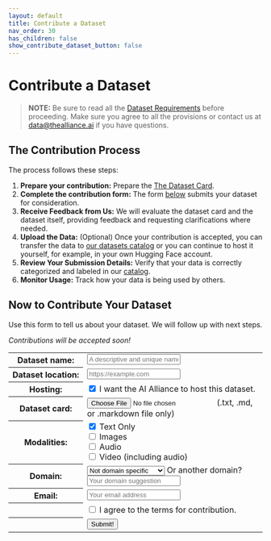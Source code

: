 ```yaml
---
layout: default
title: Contribute a Dataset
nav_order: 30
has_children: false
show_contribute_dataset_button: false
---
```


# Contribute a Dataset 

> **NOTE:**
> Be sure to read all the [Dataset Requirements]({{site.baseurl}}/dataset-requirements/dataset-requirements) before proceeding. Make sure you agree to all the provisions or contact us at [data@thealliance.ai](mailto:data@thealliance.ai) if you have questions.

## The Contribution Process

The process follows these steps:

1. **Prepare your contribution:** Prepare the [The Dataset Card]({{site.baseurl}}/dataset-requirements/dataset-card-template).
2. **Complete the contribution form:** The form [below](#contribute-your-dataset) submits your dataset for consideration.
3. **Receive Feedback from Us:** We will evaluate the dataset card and the dataset itself, providing feedback and requesting clarifications where needed.
4. **Upload the Data:** (Optional) Once your contribution is accepted, you can transfer the data to [our datasets catalog](https://huggingface.co/aialliance) or you can continue to host it yourself, for example, in your own Hugging Face account.
5. **Review Your Submission Details:** Verify that your data is correctly categorized and labeled in our [catalog](https://huggingface.co/aialliance).
4. **Monitor Usage:** Track how your data is being used by others.

## Now to Contribute Your Dataset

Use this form to tell us about your dataset. We will follow up with next steps.

<div class="callout-box centered bold">
  <em>Contributions will be accepted soon!</em>
</div>

<!-- 
<form action="#" method="post" id="dataset-contribution-form">
  <div class="form-dataset disabled" inert> 
-->
<form id="dataset-contribution-form">
  <div class="form-dataset">
		<table class="form-dataset-table">
			<tr>
				<th class="form-dataset-table-label">
				  <label for="dataset-name">Dataset&nbsp;name:</label>
				</th>
				<td class="form-dataset-table-value">
				  <input type="text" id="dataset-name" name="dataset-name" class="form-dataset-table-input" placeholder="A descriptive and unique name" required />	  
				</td>
			</tr>
			<tr>
				<th class="form-dataset-table-label">
				  <label for="dataset-url">Dataset&nbsp;location:</label>
				</th>
				<td class="form-dataset-table-value">
				  <input type="url" id="dataset-url" name="dataset-url" class="form-dataset-table-input" placeholder="https://example.com" pattern="https://.*" required />
				</td>
			</tr>
			<tr>
				<th class="form-dataset-table-label">
				  <label for="dataset-alliance-hosting">Hosting:</label>
				</th>
				<td class="form-dataset-table-value">
				  <input type="checkbox" id="dataset-alliance-hosting" name="dataset-alliance-hosting" checked /> I want the AI Alliance to host this dataset.
				</td>
			</tr>
			<tr>
				<th class="form-dataset-table-label">
				  <label for="dataset-card">Dataset&nbsp;card:</label>
				</th>
				<td class="form-dataset-table-value">
          <div class="form-dataset-table-file-input">
				    <input type="file" id="dataset-card" name="dataset-card" accept=".txt, .md, .markdown"  required /> (.txt, .md, or .markdown file only)
          </div>
				</td>
			</tr>
			<tr>
				<th class="form-dataset-table-label">
				  <label for="modality">Modalities:</label>
				</th>
				<td class="form-dataset-table-value">
          <div>
					  <input type="checkbox" id="dataset-modality-text" name="dataset-modality-text" class="form-dataset-table-checkbox" checked />
            <label for="text">Text Only</label>
          </div>
          <div>
            <input type="checkbox" id="dataset-modality-image" name="dataset-modality-image" class="form-dataset-table-checkbox" />
            <label for="images">Images</label>
          </div>
          <div>
            <input type="checkbox" id="dataset-modality-audio" name="dataset-modality-audio" class="form-dataset-table-checkbox" />
            <label for="audio">Audio</label>
          </div>
          <div>
            <input type="checkbox" id="dataset-modality-video" name="dataset-modality-video" class="form-dataset-table-checkbox" />
            <label for="video">Video (including audio)</label>
          </div>
				</td>
			</tr>
      <tr>
        <th class="form-dataset-table-label">
          <label for="domain">Domain:</label>
        </th>
        <td class="form-dataset-table-value">
          <select id="dataset-domain" name="dataset-domain" class="form-dataset-table-input">
            <optgroup label="General Purpose">
              <option default>Not domain specific</option>
            </optgroup>
            <optgroup label="Science & Industrial">
              <option>Climate</option>
              <option>Marine</option>
              <option>Materials</option>
              <option>Semiconductors</option>
              <option>Time Series</option>
              <option>Other Industrial</option>
            </optgroup>
            <optgroup label="Other">
              <option>Finance</option>
              <option>Healthcare</option>
              <option>Legal</option>
              <option>Social Science</option>
            </optgroup>
          </select>
          Or another domain? 
          <input type="text" id="dataset-other-domain" name="dataset-other-domain" class="form-dataset-table-input-shorter" placeholder="Your domain suggestion" required />
        </td>
      </tr>
			<tr>
				<th class="form-dataset-table-label">
				  <label for="dataset-email">Email:</label>
				</th>
				<td class="form-dataset-table-value">
				  <input type="email" id="dataset-email" name="dataset-email" class="form-dataset-table-input" placeholder="Your email address" required />	  
				</td>
			</tr>
			<tr>
				<th class="form-dataset-table-label">
    			&nbsp;
    		</th>
				<td class="form-dataset-table-value">
				  <input type="checkbox" name="dataset-agree-to-terms" id="dataset-agree-to-terms" required /> I agree to the terms for contribution.
				</td>
			</tr>
			<tr>
				<th class="form-dataset-table-label">
    			&nbsp;
    		</th>
				<td class="form-dataset-table-value">
			    <input type="submit" value="Submit!" />
				</td>
			</tr>
		</table>
  </div>
</form>
<script>
  /* It's necessary to have the file browser limit all the allowed
   * sections to what "accept=''" specifies. 
   */
  var test = document.querySelector('input');
  const form = document.getElementById('dataset-contribution-form');
    form.addEventListener('submit', async (e) => {
      e.preventDefault();

      const formData = {
        fields: [
          {
            name: 'dataset-name',
            value: document.getElementById('dataset-name').value
          },
          {
            name: 'dataset-url',
            value: document.getElementById('dataset-url').value
          },
          {
            name: 'datasert-alliance-hosting',
            value: document.getElementById('dataset-alliance-hosting').value
          },
          {
            name: 'dataset-card',
            value: document.getElementById('dataset-card').value
          },
          {
            name: 'dataset-modality-text',
            value: document.getElementById('dataset-modality-text').value
          },
          {
            name: 'dataset-modality-image',
            value: document.getElementById('dataset-modality-image').value
          },
          {
            name: 'dataset-modality-audio',
            value: document.getElementById('dataset-modality-audio').value
          },
          {
            name: 'dataset-modality-video',
            value: document.getElementById('dataset-modality-video').value
          },
          {
            name: 'dataset-domain',
            value: document.getElementById('dataset-domain').value
          },
          {
            name: 'dataset-other-domain',
            value: document.getElementById('dataset-other-domain').value
          },
          {
            name: 'dataset-email',
            value: document.getElementById('dataset-email').value
          },
          {
            name: 'dataset-agree-to-terms',
            value: document.getElementById('dataset-agree-to-terms'),value
          }
        ],
        context: {
          hutk: document.cookie.match(/hubspotutk=(.*?);/)[1] || ""  // HubSpot tracking cookie (optional)
        }
      };
      console("form: "+JSON.stringify(formData));
      try {
        /* https://api.hsforms.com/submissions/v3/integration/submit/:portalId/:formGuid' */
        const response = await fetch('localhost:8080/anything', {
          method: 'GET',
          headers: {
              'Content-Type': 'application/json'
          },
          body: JSON.stringify(formData)
        });

        if (response.ok) {
          alert('Form successfully submitted!', response);
        } else {
          alert('Form submission failed', response);
          console.error('Form submission failed', response);
        }
      } catch (error) {
        alert('Other Error:', error);
        console.error('Other Error:', error);
      }
  });
</script>
